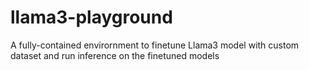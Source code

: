# llama3-playground
A fully-contained envirornment to finetune Llama3 model with custom dataset and run inference on the finetuned models

